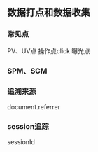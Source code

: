 ## 数据打点和数据收集

### 常见点
PV、UV点
操作点click
曝光点

### SPM、SCM

### 追溯来源
document.referrer

### session追踪
sessionId